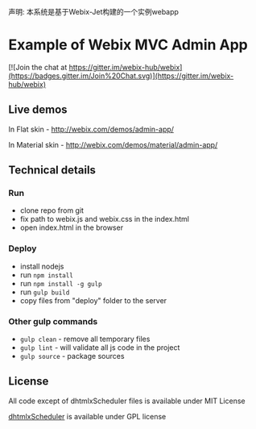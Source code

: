 声明: 本系统是基于Webix-Jet构建的一个实例webapp

Example of Webix MVC Admin App
===============================

[![Join the chat at https://gitter.im/webix-hub/webix](https://badges.gitter.im/Join%20Chat.svg)](https://gitter.im/webix-hub/webix) 


Live demos
----------

In Flat skin - http://webix.com/demos/admin-app/

In Material skin - http://webix.com/demos/material/admin-app/


Technical details
------------------

### Run

- clone repo from git
- fix path to webix.js and webix.css in the index.html
- open index.html in the browser 

### Deploy

- install nodejs
- run `npm install`
- run `npm install -g gulp`
- run `gulp build`
- copy files from "deploy" folder to the server

### Other gulp commands

- `gulp clean` - remove all temporary files
- `gulp lint` - will validate all js code in the project
- `gulp source` - package sources


License
---------

All code except of dhtmlxScheduler files is available under MIT License

[dhtmlxScheduler](http://dhtmlx.com/docs/products/dhtmlxScheduler/) is available under GPL license
